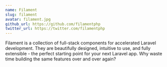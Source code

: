 ```yaml
---
name: Filament
slug: filament
avatar: filament.jpg
github_url: https://github.com/filamentphp
twitter_url: https://twitter.com/filamentphp
---
```


Filament is a collection of full-stack components for accelerated Laravel development. They are beautifully designed, intuitive to use, and fully extensible - the perfect starting point for your next Laravel app. Why waste time building the same features over and over again?
